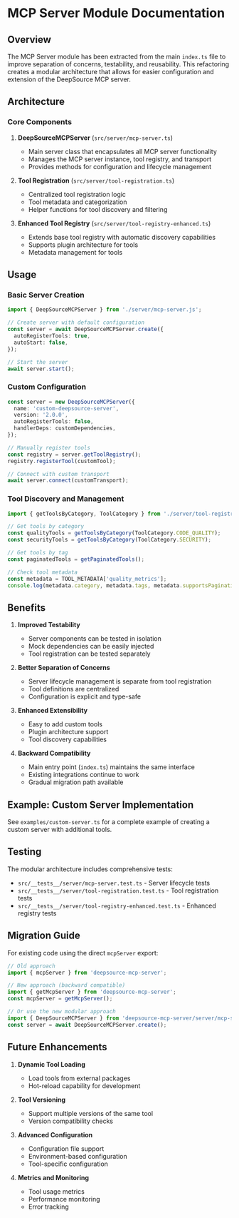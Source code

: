 # MCP Server Module Documentation

## Overview

The MCP Server module has been extracted from the main `index.ts` file to improve separation of concerns, testability, and reusability. This refactoring creates a modular architecture that allows for easier configuration and extension of the DeepSource MCP server.

## Architecture

### Core Components

1. **DeepSourceMCPServer** (`src/server/mcp-server.ts`)
   - Main server class that encapsulates all MCP server functionality
   - Manages the MCP server instance, tool registry, and transport
   - Provides methods for configuration and lifecycle management

2. **Tool Registration** (`src/server/tool-registration.ts`)
   - Centralized tool registration logic
   - Tool metadata and categorization
   - Helper functions for tool discovery and filtering

3. **Enhanced Tool Registry** (`src/server/tool-registry-enhanced.ts`)
   - Extends base tool registry with automatic discovery capabilities
   - Supports plugin architecture for tools
   - Metadata management for tools

## Usage

### Basic Server Creation

```typescript
import { DeepSourceMCPServer } from './server/mcp-server.js';

// Create server with default configuration
const server = await DeepSourceMCPServer.create({
  autoRegisterTools: true,
  autoStart: false,
});

// Start the server
await server.start();
```

### Custom Configuration

```typescript
const server = new DeepSourceMCPServer({
  name: 'custom-deepsource-server',
  version: '2.0.0',
  autoRegisterTools: false,
  handlerDeps: customDependencies,
});

// Manually register tools
const registry = server.getToolRegistry();
registry.registerTool(customTool);

// Connect with custom transport
await server.connect(customTransport);
```

### Tool Discovery and Management

```typescript
import { getToolsByCategory, ToolCategory } from './server/tool-registration.js';

// Get tools by category
const qualityTools = getToolsByCategory(ToolCategory.CODE_QUALITY);
const securityTools = getToolsByCategory(ToolCategory.SECURITY);

// Get tools by tag
const paginatedTools = getPaginatedTools();

// Check tool metadata
const metadata = TOOL_METADATA['quality_metrics'];
console.log(metadata.category, metadata.tags, metadata.supportsPagination);
```

## Benefits

1. **Improved Testability**
   - Server components can be tested in isolation
   - Mock dependencies can be easily injected
   - Tool registration can be tested separately

2. **Better Separation of Concerns**
   - Server lifecycle management is separate from tool registration
   - Tool definitions are centralized
   - Configuration is explicit and type-safe

3. **Enhanced Extensibility**
   - Easy to add custom tools
   - Plugin architecture support
   - Tool discovery capabilities

4. **Backward Compatibility**
   - Main entry point (`index.ts`) maintains the same interface
   - Existing integrations continue to work
   - Gradual migration path available

## Example: Custom Server Implementation

See `examples/custom-server.ts` for a complete example of creating a custom server with additional tools.

## Testing

The modular architecture includes comprehensive tests:

- `src/__tests__/server/mcp-server.test.ts` - Server lifecycle tests
- `src/__tests__/server/tool-registration.test.ts` - Tool registration tests
- `src/__tests__/server/tool-registry-enhanced.test.ts` - Enhanced registry tests

## Migration Guide

For existing code using the direct `mcpServer` export:

```typescript
// Old approach
import { mcpServer } from 'deepsource-mcp-server';

// New approach (backward compatible)
import { getMcpServer } from 'deepsource-mcp-server';
const mcpServer = getMcpServer();

// Or use the new modular approach
import { DeepSourceMCPServer } from 'deepsource-mcp-server/server/mcp-server';
const server = await DeepSourceMCPServer.create();
```

## Future Enhancements

1. **Dynamic Tool Loading**
   - Load tools from external packages
   - Hot-reload capability for development

2. **Tool Versioning**
   - Support multiple versions of the same tool
   - Version compatibility checks

3. **Advanced Configuration**
   - Configuration file support
   - Environment-based configuration
   - Tool-specific configuration

4. **Metrics and Monitoring**
   - Tool usage metrics
   - Performance monitoring
   - Error tracking
